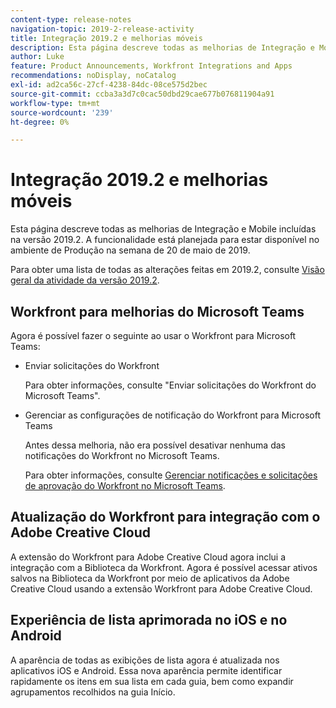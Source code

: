 ```yaml
---
content-type: release-notes
navigation-topic: 2019-2-release-activity
title: Integração 2019.2 e melhorias móveis
description: Esta página descreve todas as melhorias de Integração e Mobile incluídas na versão 2019.2. A funcionalidade está planejada para estar disponível no ambiente de Produção na semana de 20 de maio de 2019.
author: Luke
feature: Product Announcements, Workfront Integrations and Apps
recommendations: noDisplay, noCatalog
exl-id: ad2ca56c-27cf-4238-84dc-08ce575d2bec
source-git-commit: ccba3a3d7c0cac50dbd29cae677b076811904a91
workflow-type: tm+mt
source-wordcount: '239'
ht-degree: 0%

---
```


# Integração 2019.2 e melhorias móveis

Esta página descreve todas as melhorias de Integração e Mobile incluídas na versão 2019.2. A funcionalidade está planejada para estar disponível no ambiente de Produção na semana de 20 de maio de 2019.

Para obter uma lista de todas as alterações feitas em 2019.2, consulte [Visão geral da atividade da versão 2019.2](../../../../product-announcements/product-releases/quarterly-release-archive/2019.2-release-activity/2019.2-release-activity-overview.md).

## Workfront para melhorias do Microsoft Teams

Agora é possível fazer o seguinte ao usar o Workfront para Microsoft Teams:

* Enviar solicitações do Workfront

  Para obter informações, consulte &quot;Enviar solicitações do Workfront do Microsoft Teams&quot;.

* Gerenciar as configurações de notificação do Workfront para Microsoft Teams

  Antes dessa melhoria, não era possível desativar nenhuma das notificações do Workfront no Microsoft Teams.

  Para obter informações, consulte [Gerenciar notificações e solicitações de aprovação do Workfront no Microsoft Teams](../../../../workfront-integrations-and-apps/using-workfront-with-microsoft-teams/manage-wf-notifications-approval-requests-ms-teams.md).

## Atualização do Workfront para integração com o Adobe Creative Cloud

A extensão do Workfront para Adobe Creative Cloud agora inclui a integração com a Biblioteca da Workfront. Agora é possível acessar ativos salvos na Biblioteca da Workfront por meio de aplicativos da Adobe Creative Cloud usando a extensão Workfront para Adobe Creative Cloud.

## Experiência de lista aprimorada no iOS e no Android

A aparência de todas as exibições de lista agora é atualizada nos aplicativos iOS e Android. Essa nova aparência permite identificar rapidamente os itens em sua lista em cada guia, bem como expandir agrupamentos recolhidos na guia Início.

